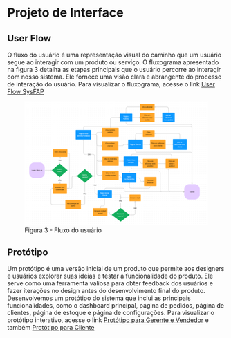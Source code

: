 
# Projeto de Interface

## User Flow
O fluxo do usuário é uma representação visual do caminho que um usuário segue ao interagir com um produto ou serviço.
O fluxograma apresentado na figura 3 detalha as etapas principais que o usuário percorre ao interagir com nosso sistema. Ele fornece uma visão clara e abrangente do processo de interação do usuário. Para visualizar o fluxograma, acesse o link [User Flow SysFAP](https://www.figma.com/file/o4ijwz06UwPZVSKFxsYxub/Untitled?type=whiteboard&node-id=0%3A1&t=ksly9s5fnlxNTF9x-1)

<figure> 
  <img src="/documentos/img/user_flow.png"
    <figcaption>Figura 3 - Fluxo do usuário</figcaption>
</figure> 

## Protótipo

Um protótipo é uma versão inicial de um produto que permite aos designers e usuários explorar suas ideias e testar a funcionalidade do produto. Ele serve como uma ferramenta valiosa para obter feedback dos usuários e fazer iterações no design antes do desenvolvimento final do produto.
Desenvolvemos um protótipo do sistema que inclui as principais funcionalidades, como o dashboard principal, página de pedidos, página de clientes, página de estoque e página de configurações. Para visualizar o protótipo interativo, acesse o link [Protótipo para Gerente e Vendedor](https://www.figma.com/proto/5iIWcF5O9eGL34Xta2qtAW/SysFAP?type=design&node-id=1-17620&t=mys8QL8t4bycfnFT-1&scaling=min-zoom&page-id=0%3A1&starting-point-node-id=1%3A17296&show-proto-sidebar=1&mode=design) e também [Protótipo para Cliente](https://www.figma.com/proto/5iIWcF5O9eGL34Xta2qtAW/SysFAP?type=design&node-id=78-9258&t=Ii15lbD9xBqCItGg-1&scaling=min-zoom&page-id=78%3A9256&mode=design)
